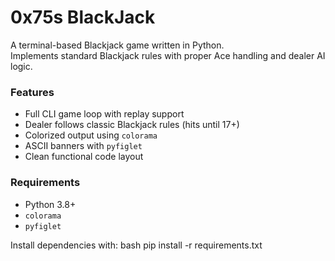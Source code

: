 # 0x75s BlackJack

A terminal-based Blackjack game written in Python.  
Implements standard Blackjack rules with proper Ace handling and dealer AI logic.

### Features
- Full CLI game loop with replay support
- Dealer follows classic Blackjack rules (hits until 17+)
- Colorized output using `colorama`
- ASCII banners with `pyfiglet`
- Clean functional code layout

### Requirements
- Python 3.8+
- `colorama`
- `pyfiglet`

Install dependencies with:
bash
pip install -r requirements.txt
